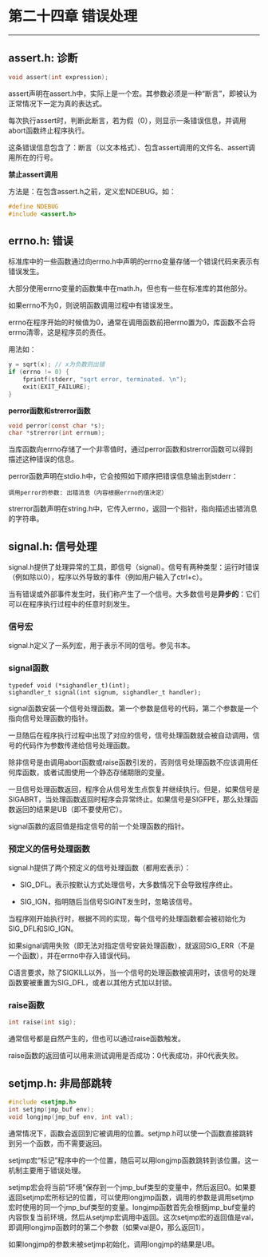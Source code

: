 # 第二十四章 错误处理

---

## assert.h: 诊断

```c
void assert(int expression);
```

assert声明在assert.h中，实际上是一个宏。其参数必须是一种“断言”，即被认为正常情况下一定为真的表达式。

每次执行assert时，判断此断言，若为假（0），则显示一条错误信息，并调用abort函数终止程序执行。

这条错误信息包含了：断言（以文本格式）、包含assert调用的文件名、assert调用所在的行号。

**禁止assert调用**

方法是：在包含assert.h之前，定义宏NDEBUG。如：

```c
#define NDEBUG
#include <assert.h>
```

## errno.h: 错误

标准库中的一些函数通过向errno.h中声明的errno变量存储一个错误代码来表示有错误发生。

大部分使用errno变量的函数集中在math.h，但也有一些在标准库的其他部分。

如果errno不为0，则说明函数调用过程中有错误发生。

errno在程序开始的时候值为0，通常在调用函数前把errno置为0，库函数不会将errno清零，这是程序员的责任。

用法如：

```c
y = sqrt(x); // x为负数则出错
if (errno != 0) {
    fprintf(stderr, "sqrt error, terminated. \n");
    exit(EXIT_FAILURE);
}
```

**perror函数和strerror函数**

```c
void perror(const char *s);
char *strerror(int errnum);
```

当库函数向errno存储了一个非零值时，通过perror函数和strerror函数可以得到描述这种错误的信息。

perror函数声明在stdio.h中，它会按照如下顺序把错误信息输出到stderr：

    调用perror的参数: 出错消息（内容根据errno的值决定）

strerror函数声明在string.h中，它传入errno，返回一个指针，指向描述出错消息的字符串。

## signal.h: 信号处理

signal.h提供了处理异常的工具，即信号（signal）。信号有两种类型：运行时错误（例如除以0），程序以外导致的事件（例如用户输入了ctrl+c）。

当有错误或外部事件发生时，我们称产生了一个信号。大多数信号是**异步的**：它们可以在程序执行过程中的任意时刻发生。

### 信号宏

signal.h定义了一系列宏，用于表示不同的信号。参见书本。

### signal函数

```
typedef void (*sighandler_t)(int);
sighandler_t signal(int signum, sighandler_t handler);
```

signal函数安装一个信号处理函数。第一个参数是信号的代码，第二个参数是一个指向信号处理函数的指针。

一旦随后在程序执行过程中出现了对应的信号，信号处理函数就会被自动调用，信号的代码作为参数传递给信号处理函数。

除非信号是由调用abort函数或raise函数引发的，否则信号处理函数不应该调用任何库函数，或者试图使用一个静态存储期限的变量。

一旦信号处理函数返回，程序会从信号发生点恢复并继续执行。但是，如果信号是SIGABRT，当处理函数返回时程序会异常终止。如果信号是SIGFPE，那么处理函数返回的结果是UB（即不要使用它）。

signal函数的返回值是指定信号的前一个处理函数的指针。

### 预定义的信号处理函数

signal.h提供了两个预定义的信号处理函数（都用宏表示）：

- SIG_DFL。表示按默认方式处理信号，大多数情况下会导致程序终止。

- SIG_IGN，指明随后当信号SIGINT发生时，忽略该信号。

当程序刚开始执行时，根据不同的实现，每个信号的处理函数都会被初始化为SIG_DFL和SIG_IGN。

如果signal调用失败（即无法对指定信号安装处理函数），就返回SIG_ERR（不是一个函数），并在errno中存入错误代码。

C语言要求，除了SIGKILL以外，当一个信号的处理函数被调用时，该信号的处理函数要被重置为SIG_DFL，或者以其他方式加以封锁。

### raise函数

```c
int raise(int sig);
```

通常信号都是自然产生的，但也可以通过raise函数触发。

raise函数的返回值可以用来测试调用是否成功：0代表成功，非0代表失败。

## setjmp.h: 非局部跳转

```c
#include <setjmp.h>
int setjmp(jmp_buf env);
void longjmp(jmp_buf env, int val);
```

通常情况下，函数会返回到它被调用的位置。setjmp.h可以使一个函数直接跳转到另一个函数，而不需要返回。

setjmp宏“标记”程序中的一个位置，随后可以用longjmp函数跳转到该位置。这一机制主要用于错误处理。

setjmp宏会将当前“环境”保存到一个jmp_buf类型的变量中，然后返回0。如果要返回setjmp宏所标记的位置，可以使用longjmp函数，调用的参数是调用setjmp宏时使用的同一个jmp_buf类型的变量。longjmp函数首先会根据jmp_buf变量的内容恢复当前环境，然后从setjmp宏调用中返回。这次setjmp宏的返回值是val，即调用longjmp函数时的第二个参数（如果val是0，那么返回1）。

如果longjmp的参数未被setjmp初始化，调用longjmp的结果是UB。
